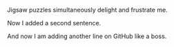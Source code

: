 Jigsaw puzzles simultaneously delight and frustrate me.

Now I added a second sentence.

And now I am adding another line on GitHub like a boss.
